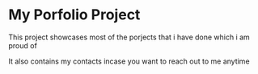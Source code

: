 # My Porfolio Project

This project showcases most of the porjects that i have done which i am proud of

It also contains my contacts incase you want to reach out to me anytime
